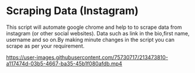# Scraping Data (Instagram)
    
This script will automate google chrome and help to to scrape data from instagram (or other social websites). Data such as link in the bio,first name, username and so on.By making minute changes in the script you can scrape as per your requirement.




https://user-images.githubusercontent.com/75730717/213473810-a117474d-03b5-4667-ba35-45b1f080afdb.mp4

